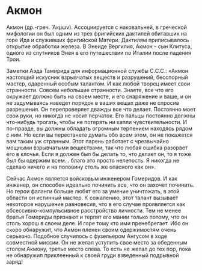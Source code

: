 # Акмон

Акмон (др.-греч. Ἄκμων). Ассоциируется с наковальней, в греческой мифологии он был одним из трех фригийских дактилей обитавших на горе Ида и служивших фригийской Матери. Дактилям приписывалось открытие обработки железа. В Энеиде Вергилия, Акмон - сын Клитуса, одного из спутников Энея в его путешествии по Италии после падения Трои.

Заметки Аэда Тамирида для информационной службы С.С.С.: «Акмон настоящий искусник взрывчатых веществ и разрушений, бесспорный мастер, одаренный особым талантом. И как любой творец имеет свои странности. Совсем небольшие странности. Знаете, все что его окружает должно быть на своем месте, и его снаряжение и ваше, и он не задумываясь наведет порядок в ваших вещах даже не спросив разрешения. Он перепроверяет дважды все что делает. Постоянно моет свои руки, но никогда не носит перчаток. Его пальцы постоянно должны что-нибудь трогать, чтобы не потерять ни капли чувствительности. И по-правде, вы должны обладать огромным терпением находясь рядом с ним. Но если вы перестанете думать обо всем этом, он не покажется вам таким уж странным. Этот парень работает с чрезвычайно мощными взрывчатыми веществами, так что любая ошибка разорвет его в клочья. Если я должен был бы делать то, что делает он, то я тоже был бы одержим всем... благо это просто нелепость. Я никогда не сделаю ничего и на половину столь же опасного как он».

Сейчас Акмон является войсковым инженером Гомеридов. И как инженер, он способен идеально починить все, что он захочет починить. Но герои фаланги больше любят его за умение уничтожать, в этой области он истинный мастер. К сожалению, этот талант вызывает некоторое нарушение равновесия, что в его случае проявляется как обсессивно-компульсивное расстройство личности. Тем не менее братья Гомериды признают и терпят его мании только потому, что он столь хорош в своем деле. И горе тому кто ими пренебрегает. Ибо он скоро обнаружит, что Акмон пленен своим одержимостям очень серьезно. Подобное случилось с фузельером Ангусом в ходе совместной миссии. Он не желал уступить свое место за обеденным столом Акмону, третье место слева. То есть не желал до тех пор, пока не обнаружил приклеенный к своей груди взведенный подрывной заряд!

